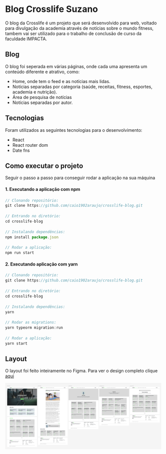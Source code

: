 # Blog Crosslife Suzano
O blog da Crosslife é um projeto que será desenvolvido para web, voltado para divulgação da academia através de notícias sobre o mundo fitness, tambem vai ser utilizado para o trabalho de conclusão de curso da faculdade IMPACTA.

## Blog
O blog foi seperada em várias páginas, onde cada uma apresenta um conteúdo diferente e atrativo, como:
* Home, onde tem o feed e as notícias mais lidas.
* Notícias separadas por categoria (saúde, receitas, fitness, esportes, academia e nutrição).
* Área de pesquisa de notícias
* Notícias separadas por autor.

## Tecnologias
Foram utilizados as seguintes tecnologias para o desenvolvimento:
* React
* React router dom
* Date fns

## Como executar o projeto
Seguir o passo a passo para conseguir rodar a aplicação na sua máquina

#### 1. Executando a aplicação com npm
```javascript
// Clonando repositório:
git clone https://github.com/caio1902araujo/crosslife-blog.git

// Entrando no diretório:
cd crosslife-blog

// Instalando dependências:
npm install package.json

// Rodar a aplicação:
npm run start
```

#### 2. Executando aplicação com yarn
```javascript
// Clonando repositório:
git clone https://github.com/caio1902araujo/crosslife-blog.git

// Entrando no diretório:
cd crosslife-blog

// Instalando dependências:
yarn

// Rodar as migrations:
yarn typeorm migration:run

// Rodar a aplicação:
yarn start
```

## Layout
O layout foi feito inteiramente no Figma. Para ver o design completo clique [aqui](https://www.figma.com/file/tctypXIdstFhG983czSxuY/Blog-crosslife?node-id=0%3A1)

![layout](/images/design-crosslife-blog.PNG)
